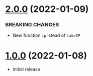 <a name="2.0.0"></a>
# [2.0.0](https://github.com/faker-javascript/ip) (2022-01-09)

### BREAKING CHANGES

* New function `ip` istead of `fakeIP`

<a name="1.0.0"></a>
# [1.0.0](https://github.com/faker-javascript/ip) (2022-01-08)
* Initial release
